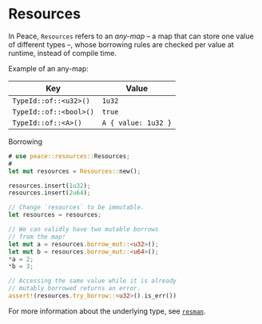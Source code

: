 # Resources

In Peace, `Resources` refers to an *any-map* &ndash; a map that can store one value of different types &ndash;, whose borrowing rules are checked per value at runtime, instead of compile time.

Example of an any-map:

| Key                    | Value               |
| ---------------------- | ------------------- |
| `TypeId::of::<u32>()`  | `1u32`              |
| `TypeId::of::<bool>()` | `true`              |
| `TypeId::of::<A>()`    | `A { value: 1u32 }` |


Borrowing

```rust ,edition2021,ignore
# use peace::resources::Resources;
#
let mut resources = Resources::new();

resources.insert(1u32);
resources.insert(2u64);

// Change `resources` to be immutable.
let resources = resources;

// We can validly have two mutable borrows
// from the map!
let mut a = resources.borrow_mut::<u32>();
let mut b = resources.borrow_mut::<u64>();
*a = 2;
*b = 3;

// Accessing the same value while it is already
// mutably borrowed returns an error.
assert!(resources.try_borrow::<u32>().is_err())
```

For more information about the underlying type, see [`resman`][`resman`].


[`resman`]: https://github.com/azriel91/resman
